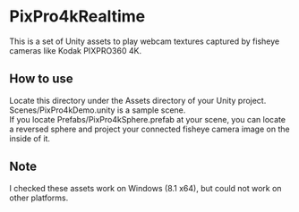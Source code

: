 # PixPro4kRealtime
This is a set of Unity assets to play webcam textures captured by fisheye cameras like Kodak PIXPRO360 4K. 

## How to use
Locate this directory under the Assets directory of your Unity project.   
Scenes/PixPro4kDemo.unity is a sample scene.   
If you locate Prefabs/PixPro4kSphere.prefab at your scene, you can locate a reversed sphere and project your connected fisheye camera image on the inside of it. 

## Note
I checked these assets work on Windows (8.1 x64), but could not work on other platforms. 

